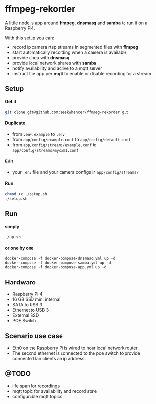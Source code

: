 # ffmpeg-rekorder

A little node.js app around **ffmpeg**, **dnsmasq** and **samba** to run it on a Raspberry Pi4.  

With this setup you can:

- record ip camera rtsp streams in segmented files with **ffmpeg**
- start automatically recording when a camera is available
- provide dhcp with **dnsmasq**
- provide local network shares with **samba**
- notify availability and active to a mqtt server
- instruct the app per **mqtt** to enable or disable recording for a stream


## Setup
#### Get it
```bash
git clone git@github.com:seekwhencer/ffmpeg-rekorder.git
```

#### Duplicate  
- from `.env.example` to `.env`
- from `app/config/example.conf` to `app/config/default.conf` 
- from `app/config/streams/example.conf` to `app/config/streams/mycam1.conf`

#### Edit

- your `.env` file and your camera configs in `app/config/streams/`

#### Run

```bash
chmod +x ./setup.sh
./setup.sh
```

## Run

#### simply
```bash
./up.sh
```

#### or one by one
```
docker-compose -f docker-compose-dnsmasq.yml up -d
docker-compose -f docker-compose-samba.yml up -d
docker-compose -f docker-compose-app.yml up -d
```

## Hardware

- Raspberry Pi 4
- 16 GB SSD min. internal
- SATA to USB 3
- Ethernet to USB 3
- External SSD
- POE Switch

## Scenario use case

- Eth0 on the Raspberry Pi is wired to hour local network router.
- The second ethernet is connected to the poe switch to provide connected lan clients an ip address.

## @TODO
- life span for recordings
- mqtt topic for availability and record state
- configurable mqtt topics

